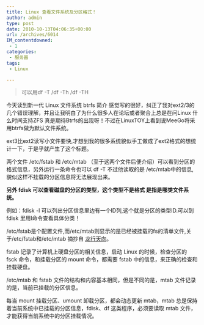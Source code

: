 ```yaml
---
title: Linux 查看文件系统及分区格式！
author: admin
type: post
date: 2010-10-13T04:06:35+00:00
url: /archives/6014
IM_contentdowned:
 - 1
categories:
 - 服务器
tags:
 - Linux

---
```

> 可以用df -T /df -Th /df -TH

今天读到新一代 Linux 文件系统 btrfs 简介 感觉写的很好，纠正了我对ext2/3的几个错误理解，并且让我明白了为什么很多人在论坛或者聚合上总是在问Linux 什么时间支持ZFS 真是期待Btrfs的出现呀！不过在LinuxTOY上看到说MeeGo将采用btrfs做为默认文件系统。

ext3比ext2读写小文件要快,才想到我的很多系统貌似手工做成了ext2格式的想统计一下，于是乎就产生了这个标题。

两个文件 /etc/fstab 和 /etc/mtab （至于这两个文件后便介绍）可以看到分区的格式信息，另外运行一条命令也可以 df -T 不过他读取的是 /etc/mtab中的信息,貌似这样不挂载的分区信息将无法展现出来。

**另外 fdisk 可以查看磁盘的分区的类型，这个类型不是格式 是指是哪类文件系统。**

例如：fdisk -l 可以列出分区信息里边有一个ID列,这个就是分区的类型ID.可以到 fdisk 里用l命令查看具体分类！

/etc/fstab是个配置文件,而/etc/mtab则显示的是已经被挂载的fs的清单文件,关于/etc/fstab和/etc/mtab 摘抄自 [龙行天向](http://hi.baidu.com/%C1%FA%D0%D0%CC%EC%CF%F2/blog/item/82efc0ed7dac5ada2e2e215d.html)。

fstab 记录了计算机上硬盘分区的相关信息，启动 Linux 的时候，检查分区的 fsck 命令，和挂载分区的 mount 命令，都需要 fstab 中的信息，来正确的检查和挂载硬盘。

 /etc/mtab 和 fstab 文件的结构和内容基本相同，但是不同的是，mtab 文件记录的是，当前已挂载的分区信息。

每当 mount 挂载分区、umount 卸载分区，都会动态更新 mtab，mtab 总是保持着当前系统中已挂载的分区信息，fdisk、df 这类程序，必须要读取 mtab 文件，才能获得当前系统中的分区挂载情况。